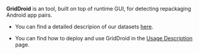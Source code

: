 **GridDroid** is an tool, built on top of runtime GUI, for detecting repackaging Android app pairs.


+ You can find a detailed descripion of our datasets [here](GridDroid-Datasets.pdf).

+ You can find how to deploy and use GridDroid in the [Usage Description](usage.md) page.
